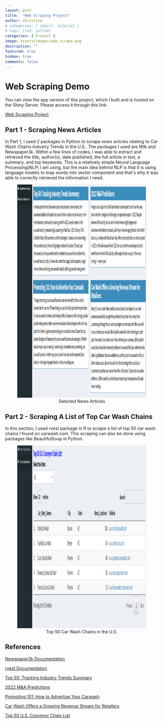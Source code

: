 ```yaml
---
layout: post
title:  "Web Scraping Project"
author: Christina
# categories: [ Jekyll, tutorial ]
# tags: [red, yellow]
categories: [ Project ]
image: assets/images/web_scrape.png
description: ""
featured: true
hidden: true
comments: false
---
```


# Web Scraping Demo

You can view the app version of this project, which I built and is hosted on the Shiny Server. Please access it through this link: 

[Web Scraping Project](https://christina-gao.shinyapps.io/Web_Scraping_Project/)


## Part 1 - Scraping News Articles 

In Part 1, I used 2 packages in Python to scrape news articles relating to Car Wash Chains Industry Trends in the U.S.. The packages I used are Ntlk and Newspaper3k. Within a few lines of codes, I was able to extract and retrieved the title, author(s), date published, the full article in text, a summary, and top keywords. This is a relatively simple Neural Language Processing(NLP) I am using, but the main idea behind NLP is that it is using language models to map words into vector component and that's why it was able to correctly retrieved the information I need. 

<figure align="center">
  <img width="1500" height="700" src="/assets/images/news_article.png">
  <figcaption>Selected News Articles</figcaption>
</figure>

## Part 2 - Scraping A List of Top Car Wash Chains 

In this section, I used rvest package in R to scrape a list of top 50 car wash chains I found on carwash.com. This scraping can also be done using packages like BeautifulSoup in Python. 

<figure align="center">
  <img width="1200" height="600" src="/assets/images/top50_list.png">
  <figcaption>Top 50 Car Wash Chains in the U.S.</figcaption>
</figure>

## References

[Newspaper3k Documentation](https://newspaper.readthedocs.io/en/latest/)

[rvest Documentation](https://cran.r-project.org/web/packages/rvest/rvest.pdf)

[Top 50: Tracking Industry Trends Summary](https://www.carwash.com/top-50-tracking-industry-trends/)

[2022 M&A Predictions](https://www.carwash.com/2022-ma-predictions/)

[Promoting 101: How to Advertise Your Carwash](https://www.carwash.com/promoting-101-advertise-your-carwash/)

[Car Wash Offers a Growing Revenue Stream for Retailers](https://cstoredecisions.com/2022/03/09/car-wash-offers-a-growing-revenue-stream-for-retailers/)

[Top 50 U.S. Conveyor Chain List](https://www.carwash.com/top-50-u-s-conveyor-chain-list/)

<!-- ```html
---
layout: post
title:  "Inception Movie"
author: Christina
# categories: [ Jekyll, tutorial ]
tags: [red, yellow]
image: assets/images/11.jpg
description: "My review of Inception movie. Actors, directing and more."
rating: 4.5
---
``` -->
